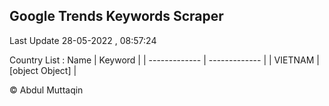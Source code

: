 

## Google Trends Keywords Scraper 
 
Last Update 28-05-2022 , 08:57:24

Country List :
 Name  | Keyword |
| ------------- | ------------- |
| VIETNAM | [object Object] |



© Abdul Muttaqin 
